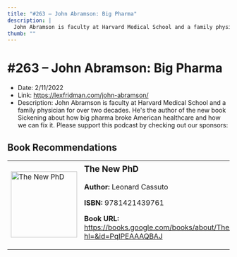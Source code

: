 ```yaml
---
title: "#263 – John Abramson: Big Pharma"
description: |
  John Abramson is faculty at Harvard Medical School and a family physician for over two decades. He's the author of the new book Sickening about how big pharma broke American healthcare and how we can fix it. Please support this podcast by checking out our sponsors:"
thumb: ""
---
```


# #263 – John Abramson: Big Pharma

  - Date: 2/11/2022
  - Link: https://lexfridman.com/john-abramson/
  - Description: John Abramson is faculty at Harvard Medical School and a family physician for over two decades. He's the author of the new book Sickening about how big pharma broke American healthcare and how we can fix it. Please support this podcast by checking out our sponsors:

## Book Recommendations

<table style="border: none;"><tr style="border: none;"><td style="border: none;"><img src="http://books.google.com/books/content?id=PqIPEAAAQBAJ&printsec=frontcover&img=1&zoom=1&edge=curl&source=gbs_api" alt="The New PhD" width="150" style="vertical-align: top;"></td><td style="border: none; vertical-align: top;"><h3 style='margin-top: 5'>The New PhD</h3><p><strong>Author:</strong> Leonard Cassuto</p><p><strong>ISBN:</strong> 9781421439761</p><p><strong>Book URL:</strong> <a href="https://books.google.com/books/about/The_New_PhD.html?hl=&id=PqIPEAAAQBAJ">https://books.google.com/books/about/The_New_PhD.html?hl=&id=PqIPEAAAQBAJ</a></p></td></tr></table>
